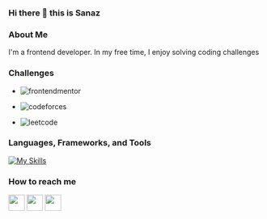 ### Hi there 👋 this is Sanaz

### About Me

I'm a frontend developer. In my free time, I enjoy solving coding challenges

### Challenges

- ![frontendmentor](https://www.frontendmentor.io/home)

- ![codeforces](https://codeforces.com/profile/sanaz)

- ![leetcode](https://leetcode.com/Sanazii/)

### Languages, Frameworks, and Tools

[![My Skills](https://skillicons.dev/icons?i=react,js,jquery,html,css,tailwind,bootstrap,materialui,git,github,vscode,linux&perline=4&theme=dark)](https://skillicons.dev)

### How to reach me

[<img src="https://www.vectorlogo.zone/logos/linkedin/linkedin-tile.svg" width="32">](https://www.linkedin.com/in/sanaz-bahmani/)
[<img src="https://www.vectorlogo.zone/logos/instagram/instagram-tile.svg" width="32">](https://www.instagram.com/sanaz_frontend_journey)
[<img src="https://www.vectorlogo.zone/logos/telegram/telegram-tile.svg" width="32">](http://t.me/sbahmanii)

<!--
**SanazBHMN/SanazBHMN** is a ✨ _special_ ✨ repository because its `README.md` (this file) appears on your GitHub profile.

Here are some ideas to get you started:

- 🔭 I’m currently working on ...
- 🌱 I’m currently learning ...
- 👯 I’m looking to collaborate on ...
- 🤔 I’m looking for help with ...
- 💬 Ask me about ...
- 📫 How to reach me: ...
- 😄 Pronouns: ...
- ⚡ Fun fact: ...
-->
